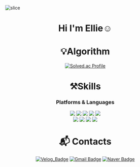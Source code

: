 ![slice](https://capsule-render.vercel.app/api?type=slice&color=auto&height=200&text=Welcome&fontAlign=70&rotate=13&fontAlignY=25&desc=Ellie's%20GitHub&descAlign=70.&descAlignY=44)
<div align=center>

# Hi I'm Ellie☺️


# 💡Algorithm
[![Solved.ac Profile](http://mazassumnida.wtf/api/v2/generate_badge?boj=yelin23)](https://solved.ac/yelin23/)

# ⚒️Skills
### Platforms & Languages
<img src="https://img.shields.io/badge/Spring-6DB33F?style=flat-square&logo=Spring&logoColor=white"/>
<img src="https://img.shields.io/badge/HTML5-E34F26?style=flat-square&logo=html5&logoColor=white"/>
<img src="https://img.shields.io/badge/JavaScript-F7DF1E?style=flat-square&logo=javascript&logoColor=black"/>
<img src="https://img.shields.io/badge/MySQL-4479A1?style=flat-square&logo=MySQL&logoColor=white"/>
<img src="https://img.shields.io/badge/django-092E20?style=flat-square&logo=django&logoColor=white"/>

</br>
<img src="https://img.shields.io/badge/C++-00599C?style=flat-square&logo=C%2B%2B&logoColor=white"/>
<img src="https://img.shields.io/badge/C-A8B9CC?style=flat-square&logo=C&logoColor=white"/>
<img src="https://img.shields.io/badge/java-007396?style=flat-square&logo=java&logoColor=white"/>
<img src="https://img.shields.io/badge/Python-3776AB?style=flat-square&logo=Python&logoColor=white"/>



# :mailbox_with_mail: Contacts
[![Velog_Badge](http://img.shields.io/badge/Vlog-20C997?style=flat-square&logo=Velog&logoColor=white&link=https://velog.io/@yelin23)](https://velog.io/@yelin23/)
[![Gmail Badge](https://img.shields.io/badge/Gmail-d14836?style=flat-square&logo=Gmail&logoColor=white&link=mailto:sylin0820@ewhain.net)](mailto:elliesong23@gmail.com)
[![Naver Badge](https://img.shields.io/badge/Naver-03C75A?style=flat-square&logo=Naver&logoColor=white&link=mailto:yelin820@naver.com)](mailto:yelin820@naver.com)
</div>
